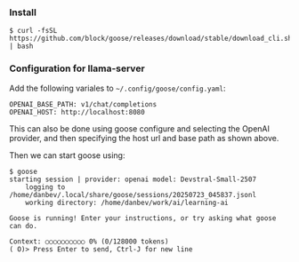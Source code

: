 ###

### Install
```console
$ curl -fsSL https://github.com/block/goose/releases/download/stable/download_cli.sh | bash
```

### Configuration for llama-server
Add the following variales to `~/.config/goose/config.yaml`:
```console
OPENAI_BASE_PATH: v1/chat/completions
OPENAI_HOST: http://localhost:8080
```
This can also be done using goose configure and selecting the OpenAI provider,
and then specifying the host url and base path as shown above.

Then we can start goose using:
```console
$ goose
starting session | provider: openai model: Devstral-Small-2507
    logging to /home/danbev/.local/share/goose/sessions/20250723_045837.jsonl
    working directory: /home/danbev/work/ai/learning-ai

Goose is running! Enter your instructions, or try asking what goose can do.

Context: ○○○○○○○○○○ 0% (0/128000 tokens)
( O)> Press Enter to send, Ctrl-J for new line

```
